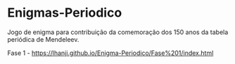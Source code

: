# Enigmas-Periodico
Jogo de enigma para contribuição da comemoração dos 150 anos da tabela periódica de Mendeleev.

Fase 1 - https://lhanji.github.io/Enigma-Periodico/Fase%201/index.html
